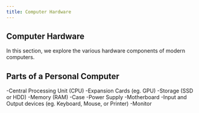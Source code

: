 ```yaml
---
title: Computer Hardware
---
```

## Computer Hardware

In this section, we explore the various hardware components of modern computers. 

## Parts of a Personal Computer

-Central Processing Unit (CPU)
-Expansion Cards (eg. GPU)
-Storage (SSD or HDD)
-Memory (RAM)
-Case
-Power Supply
-Motherboard
-Input and Output devices (eg. Keyboard, Mouse, or Printer)
-Monitor
